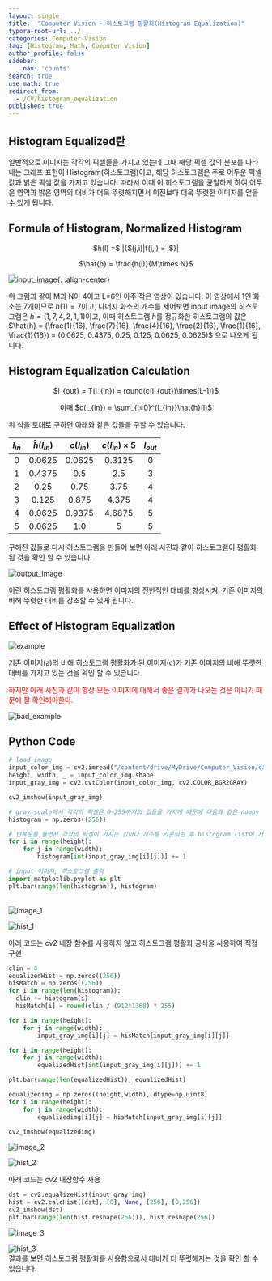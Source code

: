 ```yaml
---
layout: single
title:  "Computer Vision - 히스토그램 평활화(Histogram Equalization)"
typora-root-url: ../
categories: Computer-Vision
tag: [Histogram, Math, Computer Vision]
author_profile: false
sidebar:
    nav: 'counts'
search: true
use_math: true
redirect_from:
  - /CV/histogram_equalization
published: true
---
```


## Histogram Equalized란

일반적으로 이미지는 각각의 픽셀들을 가지고 있는데 그때 해당 픽셀 값의 분포를 나타내는 그래프 표현이 Histogram(히스토그램)이고, 해당 히스토그램은 주로 어두운 픽셀값과 밝은 픽셀 값을 가지고 있습니다. 따라서 이때 이 히스토그램을 균일하게 하여 어두운 영역과 밝은 영역의 대비가 더욱 뚜렷해지면서 이전보다 더욱 뚜렷한 이미지를 얻을 수 있게 됩니다.

## Formula of Histogram, Normalized Histogram

<p align="center">$h(l) =$ |{$(j,i)|f(j,i) = l$}|<br></p>
<p align="center">$\hat{h} = \frac{h(l)}{M\times N}$</p>

![input_image](/images/2023-11-09-histogram_equaized/input_image.jpeg){: .align-center}

위 그림과 같이 M과 N이 4이고 L=6인 아주 작은 영상이 있습니다. 이 영상에서 1인 화소는 7개이므로 $h(1)=7$이고, 나머지 화소의 개수를 세어보면 input image의 히스토그램은 $h = (1, 7, 4, 2, 1, 1)$이고, 이때 히스토그램 $h$를 정규화한 히스토그램의 값은 $\hat{h} = (\frac{1}{16}, \frac{7}{16}, \frac{4}{16}, \frac{2}{16}, \frac{1}{16}, \frac{1}{16}) = (0.0625, 0.4375, 0.25, 0.125, 0.0625, 0.0625)$ 으로 나오게 됩니다.

## Histogram Equalization Calculation 

<p align='center'>$l_{out} = T(l_{in}) = round(c(l_{out})\times(L-1))$<br></p>
<p align='center'>이때 $c(l_{in}) = \sum_{l=0}^{l_{in}}\hat{h}(l)$<br></p>

위 식을 토대로 구하면 아래와 같은 값들을 구할 수 있습니다.

|$l_{in}$|$\hat{h}(l_{in})$|$c(l_{in})$|$c(l_{in})\times5$|$l_{out}$|
|:---:|:---:|:---:|:---:|:---:|
|0|0.0625|0.0625|0.3125|0|
|1|0.4375|0.5|2.5|3|
|2|0.25|0.75|3.75|4|
|3|0.125|0.875|4.375|4|
|4|0.0625|0.9375|4.6875|5|
|5|0.0625|1.0|5|5|

구해진 값들로 다시 히스토그램을 만들어 보면 아래 사진과 같이 히스토그램이 평활화 된 것을 확인 할 수 있습니다.

![output_image](/images/2023-11-09-histogram_equaized/output_image.jpeg)

이런 히스토그램 평활화를 사용하면 이미지의 전반적인 대비를 향상시켜, 기존 이미지의 비해 뚜렷한 대비를 강조할 수 있게 됩니다.

## Effect of Histogram Equalization

![example](/images/2023-11-09-histogram_equaized/example.png)

기존 이미지(a)의 비해 히스토그램 평활화가 된 이미지(c)가 기존 이미지의 비해 뚜렷한 대비를 가지고 있는 것을 확인 할 수 있습니다.

<span style="color:red">하지만 아래 사진과 같이 항상 모든 이미지에 대해서 좋은 결과가 나오는 것은 아니기 때문에 잘 확인해야한다.</span>

![bad_example](/images/2023-11-09-histogram_equaized/bad_example.jpeg)


## Python Code

```python
# load image
input_color_img = cv2.imread("/content/drive/MyDrive/Computer_Vision/data/mistyroad.jpeg")
height, width, _ = input_color_img.shape
input_gray_img = cv2.cvtColor(input_color_img, cv2.COLOR_BGR2GRAY)

cv2_imshow(input_gray_img)

# gray scale에서 각각의 픽셀은 0~255까지의 값들을 가지게 때문에 다음과 같은 numpy 리스트를 만들어준다.
histogram = np.zeros((256))

# 반복문을 돌면서 각각의 픽셀이 가지는 값마다 개수를 카운팅한 후 histogram list에 저장
for i in range(height):
    for j in range(width):
        histogram[int(input_gray_img[i][j])] += 1

# input 이미지, 히스토그램 출력
import matplotlib.pyplot as plt
plt.bar(range(len(histogram)), histogram)
```

​    
![image_1](/images/2023-11-09-histogram_equaized/image_1.png)
​    
 
![hist_1](/images/2023-11-09-histogram_equaized/hist_1.png)
​    

아래 코드는 cv2 내장 함수를 사용하지 않고 히스토그램 평활화 공식을 사용하여 직접 구현
```python
clin = 0
equalizedHist = np.zeros((256))
hisMatch = np.zeros((256))
for i in range(len(histogram)):
  clin += histogram[i]
  hisMatch[i] = round(clin / (912*1368) * 255)

for i in range(height):
    for j in range(width):
        input_gray_img[i][j] = hisMatch[input_gray_img[i][j]]

for i in range(height):
    for j in range(width):
        equalizedHist[int(input_gray_img[i][j])] += 1

plt.bar(range(len(equalizedHist)), equalizedHist)

equalizedimg = np.zeros((height,width), dtype=np.uint8)
for i in range(height):
    for j in range(width):
        equalizedimg[i][j] = hisMatch[input_gray_img[i][j]]

cv2_imshow(equalizedimg)
```

![image_2](/images/2023-11-09-histogram_equaized/image_2.png)
​    

![hist_2](/images/2023-11-09-histogram_equaized/hist_2.png)
    
아래 코드는 cv2 내장함수 사용
```python
dst = cv2.equalizeHist(input_gray_img)
hist = cv2.calcHist([dst], [0], None, [256], [0,256])
cv2_imshow(dst)
plt.bar(range(len(hist.reshape(256))), hist.reshape(256))
```
  
![image_3](/images/2023-11-09-histogram_equaized/image_3.png)
​    
 
![hist_3](/images/2023-11-09-histogram_equaized/hist_3.png)
​  
결과를 보면 히스토그램 평활화를 사용함으로서 대비가 더 뚜렷해지는 것을 확인 할 수 있습니다.